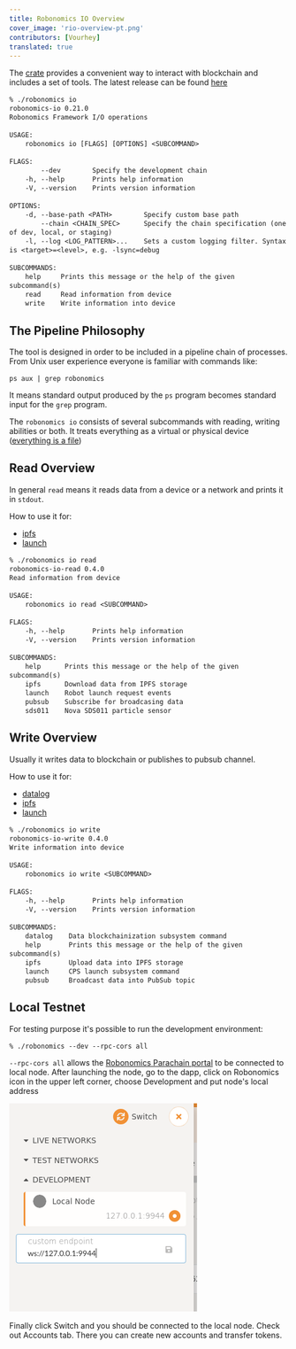 ```yaml
---
title: Robonomics IO Overview
cover_image: 'rio-overview-pt.png' 
contributors: [Vourhey]
translated: true
---
```


The [crate](https://crates.robonomics.network/robonomics_io/index.html) provides a convenient way to interact with blockchain and includes a set of tools. The latest release can be found [here](https://github.com/airalab/robonomics/releases)

```
% ./robonomics io
robonomics-io 0.21.0
Robonomics Framework I/O operations

USAGE:
    robonomics io [FLAGS] [OPTIONS] <SUBCOMMAND>

FLAGS:
        --dev        Specify the development chain
    -h, --help       Prints help information
    -V, --version    Prints version information

OPTIONS:
    -d, --base-path <PATH>        Specify custom base path
        --chain <CHAIN_SPEC>      Specify the chain specification (one of dev, local, or staging)
    -l, --log <LOG_PATTERN>...    Sets a custom logging filter. Syntax is <target>=<level>, e.g. -lsync=debug

SUBCOMMANDS:
    help     Prints this message or the help of the given subcommand(s)
    read     Read information from device
    write    Write information into device
```

## The Pipeline Philosophy 

The tool is designed in order to be included in a pipeline chain of processes. From Unix user experience everyone is familiar with commands like:

```
ps aux | grep robonomics
```

It means standard output produced by the `ps` program becomes standard input for the `grep` program. 

The `robonomics io` consists of several subcommands with reading, writing abilities or both. It treats everything as a virtual or physical device ([everything is a file](https://en.wikipedia.org/wiki/Everything_is_a_file))

## Read Overview

In general `read` means it reads data from a device or a network and prints it in `stdout`.

How to use it for:

* [ipfs](/docs/rio-ipfs)
* [launch](/docs/rio-launch)

```
% ./robonomics io read
robonomics-io-read 0.4.0
Read information from device

USAGE:
    robonomics io read <SUBCOMMAND>

FLAGS:
    -h, --help       Prints help information
    -V, --version    Prints version information

SUBCOMMANDS:
    help      Prints this message or the help of the given subcommand(s)
    ipfs      Download data from IPFS storage
    launch    Robot launch request events
    pubsub    Subscribe for broadcasing data
    sds011    Nova SDS011 particle sensor
```

## Write Overview

Usually it writes data to blockchain or publishes to pubsub channel. 

How to use it for:

* [datalog](/docs/rio-datalog)
* [ipfs](/docs/rio-ipfs)
* [launch](/docs/rio-launch)

```
% ./robonomics io write
robonomics-io-write 0.4.0
Write information into device

USAGE:
    robonomics io write <SUBCOMMAND>

FLAGS:
    -h, --help       Prints help information
    -V, --version    Prints version information

SUBCOMMANDS:
    datalog    Data blockchainization subsystem command
    help       Prints this message or the help of the given subcommand(s)
    ipfs       Upload data into IPFS storage
    launch     CPS launch subsystem command
    pubsub     Broadcast data into PubSub topic
```

## Local Testnet

For testing purpose it's possible to run the development environment:

```
% ./robonomics --dev --rpc-cors all
```

`--rpc-cors all` allows the [Robonomics Parachain portal](https://polkadot.js.org/apps/?rpc=wss%3A%2F%2Fkusama.rpc.robonomics.network%2F#/) to be connected to local node. After launching the node, go to the dapp, click on Robonomics icon in the upper left corner, choose Development and put node's local address

![Robonomics Dapp Connect to Local Node](../images/robonomics-dapp-connect-local.jpg "Robonomics Dapp Connect to Local Node")

Finally click Switch and you should be connected to the local node. Check out Accounts tab. There you can create new accounts and transfer tokens.

